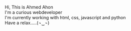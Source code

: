 Hi, This is Ahmed Ahon <br>
I'm a curious webdeveloper <br>
I'm currently working with html, css, javascript and python <br>
Have a relax.....(¬‿¬)

